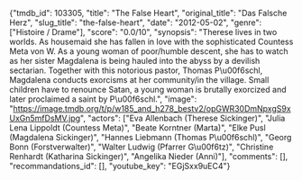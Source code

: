 {"tmdb_id": 103305, "title": "The False Heart", "original_title": "Das Falsche Herz", "slug_title": "the-false-heart", "date": "2012-05-02", "genre": ["Histoire / Drame"], "score": "0.0/10", "synopsis": "Therese lives in two worlds. As housemaid she has fallen in love with the sophisticated Countess Meta von W. As a young woman of poor/humble descent, she has to watch as her sister Magdalena is being hauled into the abyss by a devilish sectarian. Together with this notorious pastor, Thomas P\u00f6schl, Magdalena conducts exorcisms at her community/in the village. Small children have to renounce Satan, a young woman is brutally exorcized and later proclaimed a saint by P\u00f6schl.", "image": "https://image.tmdb.org/t/p/w185_and_h278_bestv2/opGWR30DmNpxgS9xUxGn5mfDsMV.jpg", "actors": ["Eva Allenbach (Therese Sickinger)", "Julia Lena Lippoldt (Countess Meta)", "Beate Korntner (Marta)", "Elke Pusl (Magdalena Sickinger)", "Hannes Liebmann (Thomas P\u00f6schl)", "Georg Bonn (Forstverwalter)", "Walter Ludwig (Pfarrer G\u00f6tz)", "Christine Renhardt (Katharina Sickinger)", "Angelika Nieder (Anni)"], "comments": [], "recommandations_id": [], "youtube_key": "EGjSxx9uEC4"}
